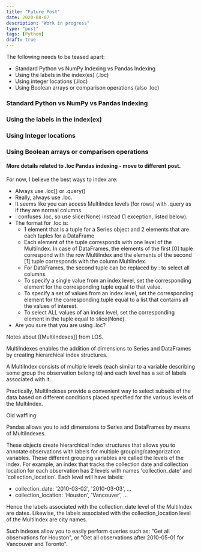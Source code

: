 ```yaml
---
title: "Future Post"
date: 2020-08-07
description: "Work in progress"
type: "post"
tags: [Python]
draft: true
---
```


The following needs to be teased apart:

- Standard Python vs NumPy Indexing vs Pandas Indexing
- Using the labels in the index(es) (.loc)
- Using integer locations (.iloc)
- Using Boolean arrays or comparison operations (also .loc)

### Standard Python vs NumPy vs Pandas Indexing

### Using the labels in the index(ex)

### Using Integer locations

### Using Boolean arrays or comparison operations

#### More details related to .loc Pandas indexing - move to different post.

For now, I believe the best ways to index are:

- Always use .loc[] or .query()
- Really, always use .loc.
- It seems like you can access MultiIndex levels (for rows) with .query as if they are normal columns.
- : confuses .loc, so use slice(None) instead (1 exception, listed below).
- The format for .loc is:
  - 1 element that is a tuple for a Series object and 2 elements that are each tuples for a DataFrame
  - Each element of the tuple corresponds with one level of the MultiIndex. In case of DataFrames, the elements of the first [0] tuple correspond with the row MultiIndex and the elements of the second [1] tuple corresponds with the column MultiIndex.
  - For DataFrames, the second tuple can be replaced by : to select all columns.
  - To specify a single value from an index level, set the corresponding element for the corresponding tuple equal to that value.
  - To specify a set of values from an index level, set the corresponding element for the corresponding tuple equal to a list that contains all the values of interest.
  - To select ALL values of an index level, set the corresponding element in the tuple equal to slice(None).
- Are you sure that you are using .loc?



Notes about [[MultiIndexes]] from LOS.

MultiIndexes enables the addition of dimensions to Series and DataFrames by creating hierarchical index structures.

A MultiIndex consists of multiple levels (each similar to a variable describing some group the observation belong to) and each level has a set of labels associated with it.

Practically, MultiIndexes provide a convenient way to select subsets of the data based on different conditions placed specified for the various levels of the MultiIndex.

Old waffling:

Pandas allows you to add dimensions to Series and DataFrames by means of MultiIndexes.

These objects create hierarchical index structures that allows you to annotate observations with labels for multiple grouping/categorization variables. These different grouping variables are called the levels of the index. For example, an index that tracks the collection date and collection location for each observation has 2 levels with names 'collection_date' and 'collection_location'. Each level will have labels:

- collection_date: '2010-03-02', '2010-03-03', ...
- collection_location: 'Houston', 'Vancouver', ...

Hence the labels associated with the collection_date level of the MultiIndex are dates. Likewise, the labels associated with the collection_location level of the MultiIndex are city names.

Such indexes allow you to easily perform queries such as: "Get all observations for Houston", or "Get all observations after 2010-05-01 for Vancouver and Toronto".

